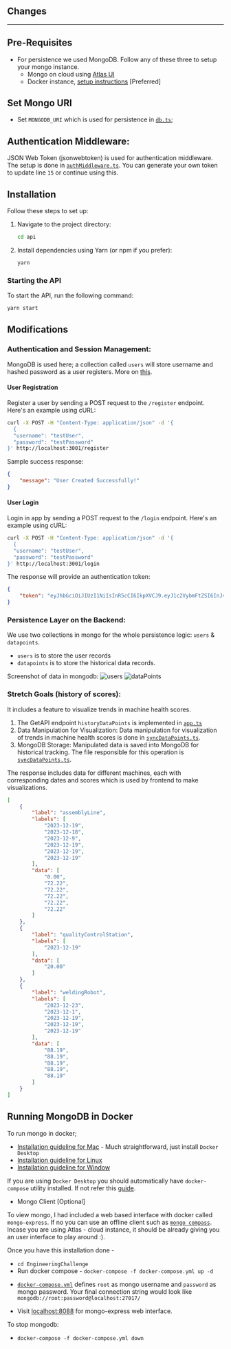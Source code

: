 ## Changes
----

## Pre-Requisites

- For persistence we used MongoDB. Follow any of these three to setup your mongo instance. 
    - Mongo on cloud using [Atlas UI](https://www.mongodb.com/docs/atlas/getting-started/)
    - Docker instance, [setup instructions](#running-mongodb-in-docker) [Preferred]

## Set Mongo URI

- Set `MONGODB_URI` which is used for persistence in [`db.ts`](./netlify/functions/api/db.ts); 

## Authentication Middleware:

JSON Web Token (jsonwebtoken) is used for authentication middleware. The setup is done in [`authMiddleware.ts`](../backend/netlify/functions/api/authMiddleware.ts). You can generate your own token to update line `15` or continue using this.


## Installation

Follow these steps to set up:

1. Navigate to the project directory:

   ```bash
   cd api
   ```
2. Install dependencies using Yarn (or npm if you prefer):

   ```bash
   yarn
   ```
### Starting the API
To start the API, run the following command:
```bash
yarn start
```
## Modifications

### Authentication and Session Management:

MongoDB is used here; a collection called `users` will store username and hashed password as a user registers.
More on [this](../backend/netlify/functions/api/user.ts).

#### User Registration

Register a user by sending a POST request to the `/register` endpoint. Here's an example using cURL:

```bash
curl -X POST -H "Content-Type: application/json" -d '{
  {
  "username": "testUser",
  "password": "testPassword"
}' http://localhost:3001/register
```

Sample success response:
```Json
{
    "message": "User Created Successfully!"
}
```

#### User Login
Login in app by sending a POST request to the `/login` endpoint. Here's an example using cURL:

```bash
curl -X POST -H "Content-Type: application/json" -d '{
  {
  "username": "testUser",
  "password": "testPassword"
}' http://localhost:3001/login
```
The response will provide an authentication token:

```Json
{
    "token": "eyJhbGciOiJIUzI1NiIsInR5cCI6IkpXVCJ9.eyJ1c2VybmFtZSI6InJvbGUyIiwiaWF0IjoxNzAzMDM1Mzc1fQ.DMn87z-On9FDKg1TMXkkFRgxOVmLhZFizWc8_T3y5h8"
}
```
### Persistence Layer on the Backend:

We use two collections in mongo for the whole persistence logic: `users` & `datapoints`.

- `users` is to store the user records
- `datapoints` is to store the historical data records.

Screenshot of data in mongodb:
![users](./assets/users.png)
![dataPoints](./assets/datapoints.png)


### Stretch Goals (history of scores):
It includes a feature to visualize trends in machine health scores.

1. The GetAPI endpoint `historyDataPoints` is implemented in [`app.ts`](./app.ts)
2. Data Manipulation for Visualization:
  Data manipulation for visualization of trends in machine health scores is done in [`syncDataPoints.ts`](../backend/syncDataPoints.ts).
3. MongoDB Storage: Manipulated data is saved into MongoDB for historical tracking. The file responsible for this operation is [`syncDataPoints.ts`](../backend/syncDataPoints.ts).

The response includes data for different machines, each with corresponding dates and scores which is used by frontend to make visualizations.
``` Json
[
    {
        "label": "assemblyLine",
        "labels": [
            "2023-12-19",
            "2023-12-18",
            "2023-12-9",
            "2023-12-19",
            "2023-12-19",
            "2023-12-19"
        ],
        "data": [
            "0.00",
            "72.22",
            "72.22",
            "72.22",
            "72.22",
            "72.22"
        ]
    },
    {
        "label": "qualityControlStation",
        "labels": [
            "2023-12-19"
        ],
        "data": [
            "20.00"
        ]
    },
    {
        "label": "weldingRobot",
        "labels": [
            "2023-12-23",
            "2023-12-1",
            "2023-12-19",
            "2023-12-19",
            "2023-12-19"
        ],
        "data": [
            "88.19",
            "88.19",
            "88.19",
            "88.19",
            "88.19"
        ]
    }
]
```

## Running MongoDB in Docker

To run mongo in docker; 
- [Installation guideline for Mac](https://docs.docker.com/desktop/install/mac-install/) - Much straightforward, just install `Docker Desktop` 
- [Installation guideline for Linux](https://docs.docker.com/desktop/install/linux-install/)
- [Installation guideline for Window](https://docs.docker.com/desktop/install/windows-install/)

If you are using `Docker Desktop` you should automatically have `docker-compose` utility installed. If not refer this [guide](https://docs.docker.com/compose/install/).

- Mongo Client [Optional]

To view mongo, I had included a web based interface with docker called `mongo-express`. If no you can use an offline client such as [`mongo compass`](https://www.mongodb.com/try/download/compass). Incase you are using Atlas - cloud instance, it should be already giving you an user interface to play around :).

Once you have this installation done -

- `cd EngineeringChallenge`
- Run docker compose -
`docker-compose -f docker-compose.yml up -d`

* [`docker-compose.yml`](../docker-compose.yml) defines `root` as mongo username and `password` as mongo password. Your final connection string would look like `mongodb://root:password@localhost:27017/`

* Visit [localhost:8088](http://localhost:8088/) for mongo-express web interface.

To stop mongodb:
- `docker-compose -f docker-compose.yml down`

